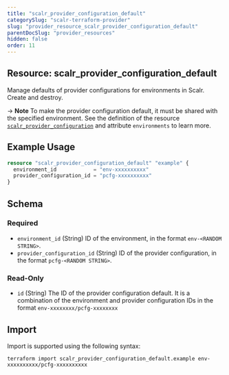 ```yaml
---
title: "scalr_provider_configuration_default"
categorySlug: "scalr-terraform-provider"
slug: "provider_resource_scalr_provider_configuration_default"
parentDocSlug: "provider_resources"
hidden: false
order: 11
---
```

## Resource: scalr_provider_configuration_default

Manage defaults of provider configurations for environments in Scalr. Create and destroy.

-> **Note** To make the provider configuration default, it must be shared with the specified environment. See the definition of the resource [`scalr_provider_configuration`](provider_resource_scalr_provider_configuration) and attribute `environments` to learn more.

## Example Usage

```terraform
resource "scalr_provider_configuration_default" "example" {
  environment_id            = "env-xxxxxxxxxx"
  provider_configuration_id = "pcfg-xxxxxxxxxx"
}
```

<!-- schema generated by tfplugindocs -->
## Schema

### Required

- `environment_id` (String) ID of the environment, in the format `env-<RANDOM STRING>`.
- `provider_configuration_id` (String) ID of the provider configuration, in the format `pcfg-<RANDOM STRING>`.

### Read-Only

- `id` (String) The ID of the provider configuration default. It is a combination of the environment and provider configuration IDs in the format `env-xxxxxxxx/pcfg-xxxxxxxx`

## Import

Import is supported using the following syntax:

```shell
terraform import scalr_provider_configuration_default.example env-xxxxxxxxxx/pcfg-xxxxxxxxxx
```
